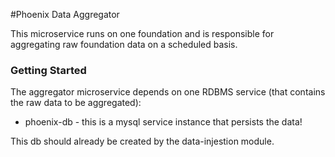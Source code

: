 #Phoenix Data Aggregator

This microservice runs on one foundation and is responsible for aggregating raw foundation data on a scheduled basis.

### Getting Started
The aggregator microservice depends on one RDBMS service (that contains the raw data to be aggregated):
* phoenix-db - this is a mysql service instance that persists the data!

This db should already be created by the data-injestion module.